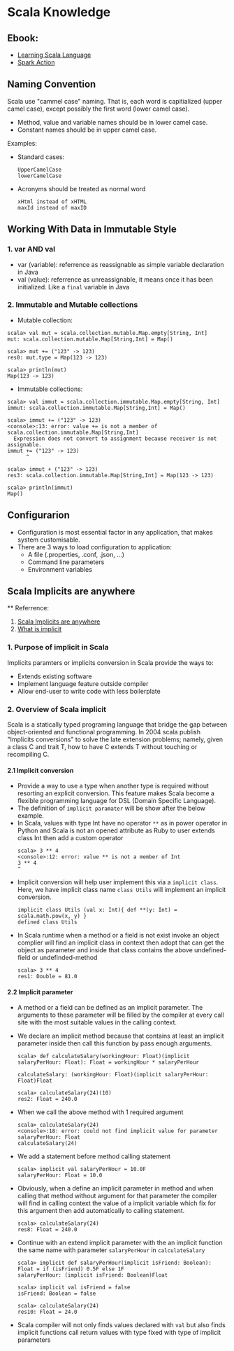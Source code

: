 # Scala Knowledge

## Ebook:
- [Learning Scala Language](https://riptutorial.com/Download/scala-language.pdf)
- [Spark Action](https://drive.google.com/file/d/18CWuR4DF3hqcy6Adj5WRlE7XuMxfwN9R/view?usp=sharing)

## Naming Convention
Scala use "cammel case" naming. 
That is, each word is capitialized (upper camel case), except possibly the first word (lower camel case).
- Method, value and variable names should be in lower camel case.
- Constant names should be in upper camel case.

Examples:
- Standard cases:
  ```
  UpperCamelCase
  lowerCamelCase
  ```
- Acronyms should be treated as normal word
  ```
  xHtml instead of xHTML
  maxId instead of maxID
  ```

## Working With Data in Immutable Style
### 1. var AND val
- var (variable): referrence as reassignable as simple variable declaration in Java
- val (value): referrence as unreassignable, it means once it has been initialized. Like a `final` variable in Java
### 2. Immutable and Mutable collections
 - Mutable collection:
  ```
  scala> val mut = scala.collection.mutable.Map.empty[String, Int]
  mut: scala.collection.mutable.Map[String,Int] = Map()

  scala> mut += ("123" -> 123)
  res0: mut.type = Map(123 -> 123)

  scala> println(mut)
  Map(123 -> 123)
  ```

  - Immutable collections:
  ```
  scala> val immut = scala.collection.immutable.Map.empty[String, Int]
  immut: scala.collection.immutable.Map[String,Int] = Map()

  scala> immut += ("123" -> 123)
  <console>:13: error: value += is not a member of scala.collection.immutable.Map[String,Int]
    Expression does not convert to assignment because receiver is not assignable.
  immut += ("123" -> 123)
        ^

  scala> immut + ("123" -> 123)
  res3: scala.collection.immutable.Map[String,Int] = Map(123 -> 123)

  scala> println(immut)
  Map()
  ```
## Configurarion
- Configuration is most essential factor in any application, that makes system customisable.
- There are 3 ways to load configuration to application:
  - A file (.properties, .conf, .json, ...)
  - Command line parameters
  - Environment variables

## Scala Implicits are anywhere
** Referrence: 
  1.  [Scala Implicits are anywhere](https://arxiv.org/pdf/1908.07883.pdf)
  2.  [What is implicit](https://blog.vietnamlab.vn/tim-hieu-ve-implicit-trong-scala/)
### 1. Purpose of implicit in Scala
Implicits paramters or implicits conversion in Scala provide the ways to:
- Extends existing software
- Implement language feature outside compiler
- Allow end-user to write code with less boilerplate

### 2. Overview of Scala implicit
Scala is a statically typed programing language that bridge the gap between object-oriented and functional programming. In 2004 scala publish "Implicits conversions" to solve the late extension problems; namely, given a class C and trait T, how to have C extends T without touching or recompiling C.

#### 2.1 Implicit conversion
- Provide a way to use a type when another type is required without resorting an explicit conversion. This feature makes Scala become a flexible programming language for DSL (Domain Specific Language).
- The definition of `implicit paramater` will be show after the below example.
- In Scala, values with type Int have no operator `**` as in power operator in Python and Scala is not an opened attribute as Ruby to user extends class Int then add a custom operator
  ```
  scala> 3 ** 4
  <console>:12: error: value ** is not a member of Int
  3 ** 4
  ^
  ```
- Implicit conversion will help user implement this via a `implicit class`. Here, we have implicit class name `class Utils` will implement an implicit conversion.
  ```
  implicit class Utils (val x: Int){ def **(y: Int) = scala.math.pow(x, y) }
  defined class Utils
  ```
- In Scala runtime when a method or a field is not exist invoke an object complier will find an implicit class in context then adopt that can get the object as parameter and inside that class contains the above undefined-field or undefinded-method
  ```
  scala> 3 ** 4
  res1: Double = 81.0
  ```  
#### 2.2 Implicit parameter
- A method or a field can be defined as an implicit parameter. The arguments to these parameter will be filled by the compiler at every call site with the most suitable values in the calling context.
- We declare an implicit method because that contains at least an implicit parameter inside then call this function by pass enough arguments.
  ```
  scala> def calculateSalary(workingHour: Float)(implicit salaryPerHour: Float): Float = workingHour * salaryPerHour

  calculateSalary: (workingHour: Float)(implicit salaryPerHour: Float)Float

  scala> calculateSalary(24)(10)
  res2: Float = 240.0
  ```
- When we call the above method with 1 required argument
  ```
  scala> calculateSalary(24)
  <console>:18: error: could not find implicit value for parameter salaryPerHour: Float
  calculateSalary(24)
  ```
- We add a statement before method calling statement
  ```
  scala> implicit val salaryPerHour = 10.0F
  salaryPerHour: Float = 10.0
  ```
- Obviously, when a define an implicit parameter in method and when calling that method without argument for that parameter the compiler will find in calling context the value of a implicit variable which fix for this argument then add automatically to calling statement.
  ```
  scala> calculateSalary(24)
  res8: Float = 240.0
  ```
- Continue with an extend implicit parameter with the an implicit function the same name with parameter `salaryPerHour` in `calculateSalary`
  ```
  scala> implicit def salaryPerHour(implicit isFriend: Boolean): Float = if (isFriend) 0.5F else 1F
  salaryPerHour: (implicit isFriend: Boolean)Float
  ```

  ```
  scala> implicit val isFriend = false
  isFriend: Boolean = false
  ```

  ```
  scala> calculateSalary(24)
  res10: Float = 24.0
  ```
- Scala compiler will not only finds values declared with `val` but also finds implicit functions call return values with type fixed with  type of implicit parameters